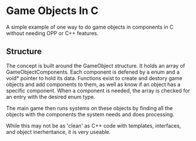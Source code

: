 # Game Objects In C
A simple example of one way to do game objects in components in C without needing OPP or C++ features.

## Structure

The concept is built around the GameObject structure. It holds an array of GameObjectComponents. Each component is defened by a enum and a void* pointer to hold its data.
Functions exist to create and destory game objects and add components to them, as well as know if an object has a specific component.
When a component is needed, the array is checked for an entry with the desired enum type.

The main game then runs systems on these objects by finding all the objects with the components the system needs and does processing.

While this may not be as 'clean' as C++ code with templates, interfaces, and object inerheritance, it is very useable.
